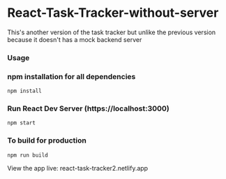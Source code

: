 # React-Task-Tracker-without-server

This's another version of the task tracker but unlike the previous version because it doesn't has a mock backend server


### Usage

### npm installation for all dependencies

```
npm install
```

### Run React Dev Server (https://localhost:3000)

```
npm start
```

### To build for production

```
npm run build
```


View the app live: react-task-tracker2.netlify.app
